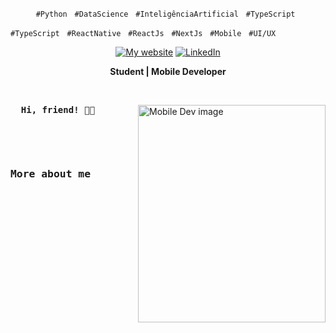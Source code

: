 <p align="center">
    <code>#Python</code> &nbsp;
    <code>#DataScience</code> &nbsp;
  <code>#InteligênciaArtificial</code> &nbsp;
  <code>#TypeScript</code> &nbsp;

  <code>#TypeScript</code> &nbsp;
  <code>#ReactNative</code> &nbsp;
  <code>#ReactJs</code> &nbsp;
  <code>#NextJs</code> &nbsp;
  <code>#Mobile</code> &nbsp;
  <code>#UI/UX</code> &nbsp;
</p>

<!-- Icons -->
<div align="center">
  <a href="https://www.athospugliese.tech/" title="Learn With Me">
    <img alt="My website" src="https://img.shields.io/badge/athospugliese.tech-%20-red"></a>
  <a href="https://www.linkedin.com/in/athospugliese/" title="Connect with me">
    <img alt="LinkedIn" src="https://img.shields.io/badge/Linked--In-%20%20%20%20-blue"></a>
</div>

<!-- Title -->
<div align="center">
  <p>
    <strong>Student | Mobile Developer</strong>
  </p>
</div>

&nbsp;

<img
  src="https://media.voguebusiness.com/photos/5ee79f0255b65a5f20aa38bd/2:3/w_2240,c_limit/snap-june-20-promo-story.gif"
  min-width="400px"
  width="300px"
  height="348px"
  align="right"
  alt="Mobile Dev image"
/>

<!-- Main Content -->
<pre align="justify">
  <strong>Hi, friend! 👋🏽</strong>

  
</pre>

<pre width="100%">
  <h3>More about me</h3>
  
</pre>
